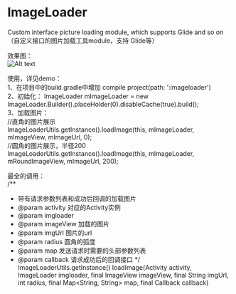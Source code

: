 # ImageLoader
Custom interface picture loading module, which supports Glide and so on（自定义接口的图片加载工具module，支持 Glide等）  

效果图：  
![Alt text](https://github.com/xuningjack/ImageLoader/raw/master/image/image.jpg)    


使用，详见demo：  
1、在项目中的build.gradle中增加 compile project(path: ':imageloader')  
2、初始化：
ImageLoader mImageLoader = new ImageLoader.Builder().placeHolder(0).disableCache(true).build();  
3、加载图片：  
//直角的图片展示   
ImageLoaderUtils.getInstance().loadImage(this, mImageLoader, mImageView, mImageUrl, 0);  
//圆角的图片展示，半径200  
ImageLoaderUtils.getInstance().loadImage(this, mImageLoader, mRoundImageView, mImageUrl, 200);   

最全的调用：  
/**
 * 带有请求参数列表和成功后回调的加载图片
 * @param activity 对应的Activity实例
 * @param imgloader
 * @param imageView 加载的图片
 * @param imgUrl 图片的url
 * @param radius 圆角的弧度
 * @param map 发送请求时需要的头部参数列表
 * @param callback 请求成功后的回调接口
 */  
ImageLoaderUtils.getInstance() loadImage(Activity activity, ImageLoader imgloader, final ImageView imageView,
                          final String imgUrl, int radius, final Map<String, String> map, final Callback callback)


